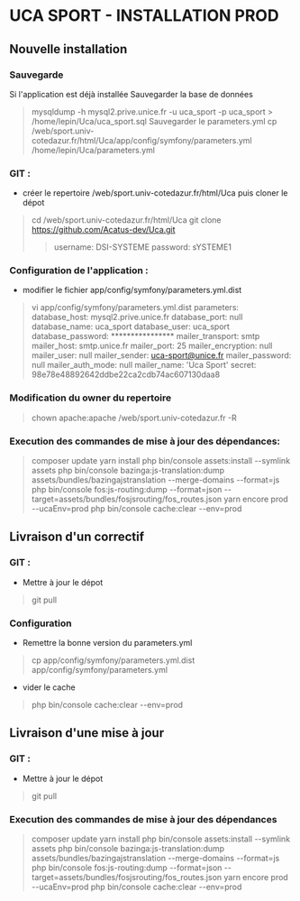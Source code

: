 UCA SPORT - INSTALLATION PROD
=============================

Nouvelle installation
---------------------

### Sauvegarde

Si l'application est déjà installée
Sauvegarder la base de données
> mysqldump -h mysql2.prive.unice.fr -u uca_sport -p uca_sport > /home/lepin/Uca/uca_sport.sql
Sauvegarder le parameters.yml
> cp /web/sport.univ-cotedazur.fr/html/Uca/app/config/symfony/parameters.yml /home/lepin/Uca/parameters.yml

### GIT :

* créer le repertoire /web/sport.univ-cotedazur.fr/html/Uca puis cloner le dépot
> cd /web/sport.univ-cotedazur.fr/html/Uca
> git clone https://github.com/Acatus-dev/Uca.git
>> username: DSI-SYSTEME
>> password: sYSTEME1

### Configuration de l'application :

* modifier le fichier app/config/symfony/parameters.yml.dist
> vi app/config/symfony/parameters.yml.dist
parameters:
    database_host: mysql2.prive.unice.fr
    database_port: null
    database_name: uca_sport
    database_user: uca_sport
    database_password: ****************
    mailer_transport: smtp
    mailer_host: smtp.unice.fr
    mailer_port: 25
    mailer_encryption: null
    mailer_user: null
    mailer_sender: uca-sport@unice.fr
    mailer_password: null
    mailer_auth_mode: null
    mailer_name: 'Uca Sport'
    secret: 98e78e48892642ddbe22ca2cdb74ac607130daa8

### Modification du owner du repertoire
> chown apache:apache /web/sport.univ-cotedazur.fr -R

### Execution des commandes de mise à jour des dépendances:
> composer update
> yarn install
> php bin/console assets:install --symlink assets
> php bin/console bazinga:js-translation:dump assets/bundles/bazingajstranslation --merge-domains --format=js
> php bin/console fos:js-routing:dump --format=json --target=assets/bundles/fosjsrouting/fos_routes.json
> yarn encore prod --ucaEnv=prod
> php bin/console cache:clear --env=prod


Livraison d'un correctif
------------------------

### GIT :
* Mettre à jour le dépot
> git pull

### Configuration 
* Remettre la bonne version du parameters.yml
> cp app/config/symfony/parameters.yml.dist app/config/symfony/parameters.yml
* vider le cache
> php bin/console cache:clear --env=prod

Livraison d'une mise à jour
------------------------

### GIT :

* Mettre à jour le dépot
> git pull

### Execution des commandes de mise à jour des dépendances
> composer update
> yarn install
> php bin/console assets:install --symlink assets
> php bin/console bazinga:js-translation:dump assets/bundles/bazingajstranslation --merge-domains --format=js
> php bin/console fos:js-routing:dump --format=json --target=assets/bundles/fosjsrouting/fos_routes.json
> yarn encore prod --ucaEnv=prod
> php bin/console cache:clear --env=prod